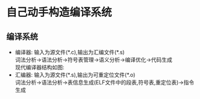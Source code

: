 # 自己动手构造编译系统
## 编译系统
- 编译器: 输入为源文件(\*.c),输出为汇编文件(\*.s)  
词法分析->语法分析->符号表管理->语义分析->编译优化->代码生成  
现代编译器结构如图:  
- 汇编器: 输入为源文件(\*.s),输出为可重定位文件(\*.o)   
词法分析->语法分析->表信息生成(ELF文件中的段表,符号表,重定位表)->指令生成 